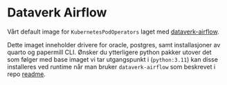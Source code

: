 # Dataverk Airflow

Vårt default image for `KubernetesPodOperators` laget med [dataverk-airflow](https://pypi.org/project/dataverk-airflow/).

Dette imaget inneholder drivere for oracle, postgres, samt installasjoner av quarto og papermill CLI. Ønsker du ytterligere python pakker utover det som følger med base imaget vi tar utgangspunkt i (`python:3.11`) kan disse installeres ved runtime når man bruker `dataverk-airflow` som beskrevet i repo [readme](https://github.com/navikt/dataverk-airflow/tree/new_beginning#v%C3%A5re-operators).

